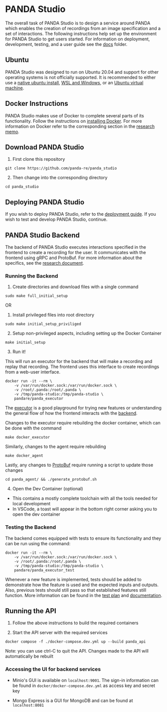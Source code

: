 # PANDA Studio

The overall task of PANDA Studio is to design a service around PANDA which enables the creation of recordings from an image specification and a set of interactions. The following instructions help set up the environment for PANDA Studio to get users started. For information on deployment, development, testing, and a user guide see the [docs](./docs) folder.

## Ubuntu

PANDA Studio was designed to run on Ubuntu 20.04 and support for other operating systems is not officially supported. It is recommended to either use a [native ubuntu install](https://releases.ubuntu.com/focal/), [WSL and Windows](https://learn.microsoft.com/en-us/windows/wsl/install), or an [Ubuntu virtual machine](https://ubuntu.com/tutorials/how-to-run-ubuntu-desktop-on-a-virtual-machine-using-virtualbox#1-overview).

## Docker Instructions

PANDA Studio makes use of Docker to complete several parts of its functionality. Follow the instructions on [installing Docker](https://www.docker.com/products/docker-desktop/). For more information on Docker refer to the corresponding section in the [research memo](docs/RESEARCH.md#Docker).

## Download PANDA Studio

1. First clone this repository

```
git clone https://github.com/panda-re/panda_studio
```

2. Then change into the corresponding directory

```
cd panda_studio
```

## Deploying PANDA Studio

If you wish to deploy PANDA Studio, refer to the [deployment guide](./docs/DEPLOYMENT.md). If you wish to test and develop PANDA Studio, continue.

## PANDA Studio Backend 

The backend of PANDA Studio executes interactions specified in the frontend to create a recording for the user. It communicates with the frontend using gRPC and ProtoBuf. For more information about the specifics, see the [research document](/docs/RESEARCH.md#grpc).

### Running the Backend

1. Create directories and download files with a single command 
```
sudo make full_initial_setup
```

OR

1. Install privileged files into root directory
```
sudo make initial_setup_priviliged
```

2. Setup non-privileged aspects, including setting up the Docker Container
```
make initial_setup
```

3. Run it!

This will run an executor for the backend that will make a recording and replay that recording. The frontend uses this interface to create recordings from a web-user interface.

```
docker run -it --rm \
    -v /var/run/docker.sock:/var/run/docker.sock \
    -v /root/.panda:/root/.panda \
    -v /tmp/panda-studio:/tmp/panda-studio \
    pandare/panda_executor
```

The [executor](/cmd/panda_executor/panda_executor.go) is a good playground for trying new features or understanding the general flow of how the frontend interacts with the [backend](/panda_agent/).

Changes to the executor require rebuilding the docker container, which can be done with the command
```
make docker_executor
```
Similarly, changes to the agent require rebuilding
```
make docker_agent
```
Lastly, any changes to [ProtoBuf](/panda_agent/proto/panda_agent.proto) require running a script to update those changes
```
cd panda_agent/ && ./generate_protobuf.sh
```

4. Open the Dev Container (optional)

- This contains a mostly complete toolchain with all the tools needed for local development
- In VSCode, a toast will appear in the bottom right corner asking you to open the dev container

### Testing the Backend

The backend comes equipped with tests to ensure its functionality and they can be run using the command:
```
docker run -it --rm \
    -v /var/run/docker.sock:/var/run/docker.sock \
    -v /root/.panda:/root/.panda \
    -v /tmp/panda-studio:/tmp/panda-studio \
    pandare/panda_executor_test
```

Whenever a new feature is implemented, tests should be added to demonstrate how the feature is used and the expected inputs and outputs. Also, previous tests should still pass so that established features still function. More information can be found in the [test plan](/docs/TEST_PLAN.md) and [documentation](./cmd/panda_executor_test/README.md).

## Running the API

1. Follow the above instructions to build the required containers

2. Start the API server with the required services
```
docker compose -f ./docker-compose.dev.yml up --build panda_api
```

Note: you can use ctrl-C to quit the API. Changes made to the API will automatically be rebuilt

### Accessing the UI for backend services

- Minio's GUI is available on `localhost:9001`. The sign-in information can be found in `docker/docker-compose.dev.yml` as access key and secret key

- Mongo Express is a GUI for MongoDB and can be found at `localhost:8081`
